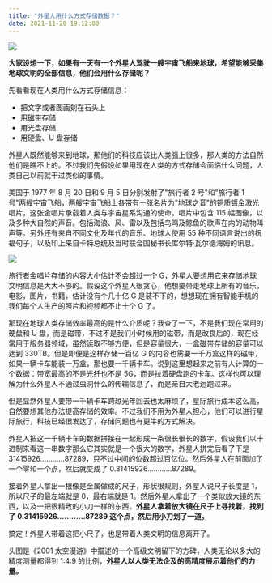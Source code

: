 ```yaml
---
title: "外星人用什么方式存储数据？"
date: 2021-11-20 19:12:00
---
```


![](63c1775280c112ab4e933147f73b5fb5.png)

**大家设想一下，如果有一天有一个外星人驾驶一艘宇宙飞船来地球，希望能够采集地球文明的全部信息，他们会用什么存储呢？**

先看看现在人类用什么方式存储信息：

- 把文字或者图画刻在石头上
- 用磁带存储
- 用光盘存储
- 用硬盘、U 盘存储

外星人既然能够来到地球，那他们的科技应该比人类强上很多，那人类的方法自然他们是瞧不上的。不过我们先假设如果用现在人类的方式存储会面临什么问题，人类自己以前就干过类似的事情。

美国于 1977 年 8 月 20 日和 9 月 5 日分别发射了"旅行者 2 号"和"旅行者 1 号"两艘宇宙飞船，两艘宇宙飞船上各带有一张名片为"地球之音"的铜质镀金激光唱片，这张金唱片承载着人类与宇宙星系沟通的使命。唱片中包含 115 幅图像，以及多种大自然的声音。包括海浪、风、雷以及包括鸟鸣及鲸鱼的歌声在内的动物叫声等。另外还有来自不同文化及年代的音乐、地球人使用 55 种不同语言说出的祝福句子，以及印上来自卡特总统及当时联合国秘书长库尔特·瓦尔德海姆的讯息。

![](a2f1af7a7abdfdc990e7d65ce71dbc57.other)

旅行者金唱片存储的内容大小估计不会超过一个 G，外星人要想用它来存储地球文明信息是大大不够的。假设这个外星人很贪心，他想要带走地球上所有的音乐，电影，图片，书籍，估计没有个几十亿 G 是装不下的，想想现在拥有智能手机的我们每个人生产的照片和视频都不止十个 G 了。

那现在地球人类存储效率最高的是什么介质呢？我查了一下，不是我们现在常用的硬盘和 U 盘，而是磁带，不过不是我们小时候用的磁带，而是改良后的，现在经常用于服务器领域，虽然读取不够方便，但是容量很大，一盒磁带存储的容量可以达到 330TB。但是即便是这样存储一百亿 G 的内容也需要一千万盒这样的磁带，如果一辆卡车能装一万盒，那也要一千辆卡车。说到这里想起来之前有人计算的一个数据：带宽最高的不是光纤也不是 5G，而是拉着硬盘跑的卡车。这样也可以理解为什么外星人不通过虫洞什么的传输信息了，而是亲自大老远跑过来。

但是显然外星人要带一千辆卡车跨越光年回去也太麻烦了，星际旅行成本这么高，自然要想其他办法提高存储的效率。不过我们不用为外星人担心，他们可以进行星际旅行，科技已经很发达了，存储问题也有更牛的方式解决。

外星人把这一千辆卡车的数据拼接在一起形成一条很长很长的数字，假设我们以十进制来看这一串数字那么它其实就是一个很大的数字，外星人拼完后看了下是 31415926…………87289，只不过中间的位数超过百亿位。然后外星人在前面加了一个零和一个点，然后就变成了 0.31415926…………87289。

接着外星人拿出一根像是金属做成的尺子，形状很规则，外星人说尺子长度是 1，所以尺子的最左端就是 0，最右端就是 1。然后外星人拿出了一个类似放大镜的东西，以及一把很精致的小刀一样的东西。**外星人拿着放大镜在尺子上寻找着，找到了 0.31415926…………87289 这个点，然后用小刀划了一道。**

搞定！外星人带着这把小尺子，也是带着人类文明的信息离开了。

头图是《2001 太空漫游》中描述的一个高级文明留下的方碑，人类无论以多大的精度测量都得到 1:4:9 的比例，**外星人以人类无法企及的高精度展示着他们的力量。**
